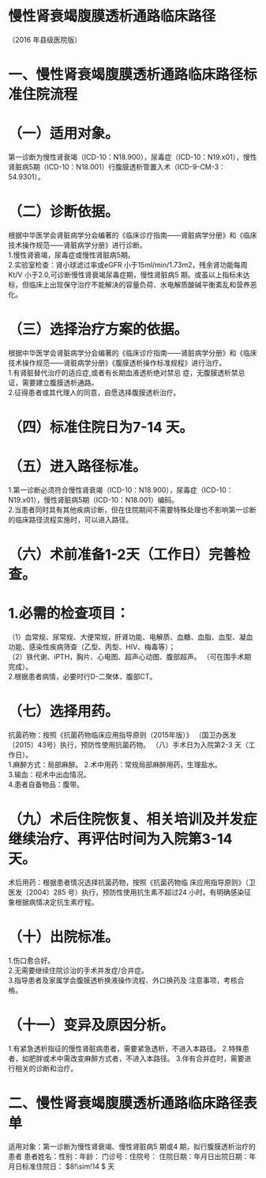 # 慢性肾衰竭腹膜透析通路临床路径  
（2016 年县级医院版）  
# 一、慢性肾衰竭腹膜透析通路临床路径标准住院流程  
# （一）适用对象。  
第一诊断为慢性肾衰竭（ICD-10：N18.900），尿毒症（ICD-10：N19.x01），慢性肾脏病5期（ICD-10：N18.001）行腹膜透析管置入术（ICD-9-CM-3：54.9301）。  
# （二）诊断依据。  
根据中华医学会肾脏病学分会编著的《临床诊疗指南——肾脏病学分册》和《临床技术操作规范——肾脏病学分册》进行诊断。  
1.慢性肾衰竭，尿毒症或慢性肾脏病5期。  
2.实验室检查：肾小球滤过率或eGFR 小于15ml/min/1.73m2，残余肾功能每周Kt/V 小于2.0,可诊断慢性肾衰竭尿毒症期，慢性肾脏病5 期。或虽以上指标未达标，但临床上出现保守治疗不能解决的容量负荷、水电解质酸碱平衡紊乱和营养恶化。  
# （三）选择治疗方案的依据。  
根据中华医学会肾脏病学分会编著的《临床诊疗指南——肾脏病学分册》和《临床技术操作规范——肾脏病学分册》《腹膜透析操作标准规程》进行治疗。  
1.有肾脏替代治疗的适应症,或者有长期血液透析绝对禁忌 症，无腹膜透析禁忌证，需要建立腹膜透析通路。  
2.征得患者或其代理人的同意，自愿选择腹膜透析治疗。  
# （四）标准住院日为7-14 天。  
# （五）进入路径标准。  
1.第一诊断必须符合慢性肾衰竭（ICD-10：N18.900），尿毒症（ICD-10：N19.x01），慢性肾脏病5期（ICD-10：N18.001）编码。  
2.当患者同时具有其他疾病诊断，但在住院期间不需要特殊处理也不影响第一诊断的临床路径流程实施时，可以进入路径。  
# （六）术前准备1-2天（工作日）完善检查。  
# 1.必需的检查项目：  
（1）血常规、尿常规、大便常规，肝肾功能、电解质、血糖、血脂、血型、凝血功能、感染性疾病筛查（乙型、丙型、HIV、梅毒等）；  
（2）铁代谢、iPTH，胸片、心电图、超声心动图、腹部超声。
（可在围手术期完成）。  
2.根据患者病情，必要时行D-二聚体、腹部CT。  
# （七）选择用药。  
抗菌药物：按照《抗菌药物临床应用指导原则（2015年版）》
（国卫办医发〔2015〕43号）执行，预防性使用抗菌药物。 （八）手术日为入院第2-3 天（工作日）。  
1.麻醉方式：局部麻醉。          2.术中用药：常规局部麻醉用药，生理盐水。  
3.输血：视术中出血情况。  
4.患者自备物品：腹带。  
# （九）术后住院恢复、相关培训及并发症继续治疗、再评估时间为入院第3-14 天。  
术后用药：根据患者情况选择抗菌药物，按照《抗菌药物临 床应用指导原则》（卫医发〔2004〕285 号）执行，预防性使用抗生素不超过24 小时。有明确感染征象根据病情决定抗生素疗程。  
# （十）出院标准。  
1.伤口愈合好。  
2.无需要继续住院诊治的手术并发症/合并症。  
3.指导患者及家属学会腹膜透析换液操作流程、外口换药及 注意事项，考核合格。  
# （十一）变异及原因分析。  
1.有紧急透析指征的慢性肾脏病患者，需要紧急透析，不进入本路径。 2.特殊患者，如肥胖或术中需改变麻醉方式者，不进入本路径。 3.伴有合并症时，需要进行相关的诊断和治疗。  
# 二、慢性肾衰竭腹膜透析通路临床路径表单  
适用对象：第一诊断为慢性肾衰竭、慢性肾脏病5 期或4 期，拟行腹膜透析治疗的患者 患者姓名：性别：年龄： 门诊号：住院号： 住院日期：年月日出院日期：年月日标准住院日： $8\!\sim\!14 $ 天  
